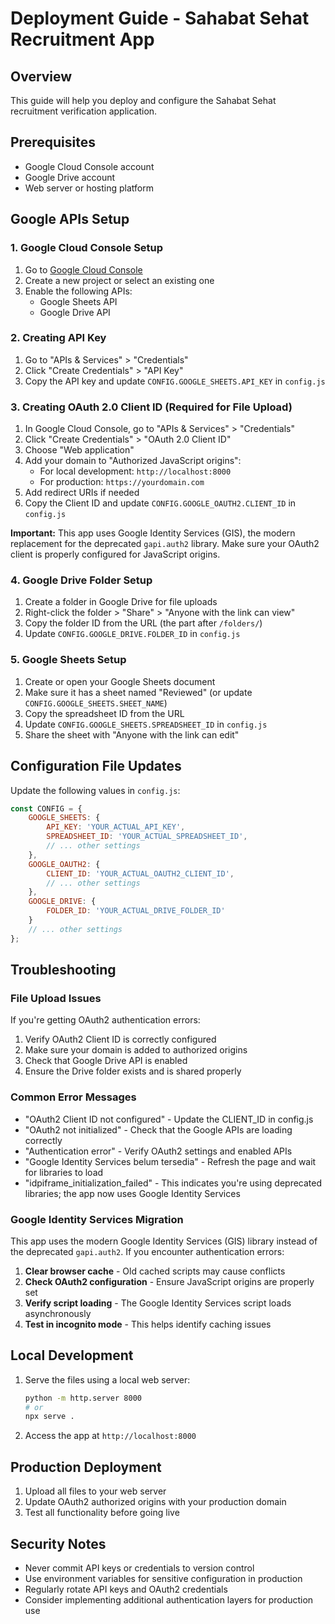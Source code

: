 # Deployment Guide - Sahabat Sehat Recruitment App

## Overview
This guide will help you deploy and configure the Sahabat Sehat recruitment verification application.

## Prerequisites
- Google Cloud Console account
- Google Drive account
- Web server or hosting platform

## Google APIs Setup

### 1. Google Cloud Console Setup

1. Go to [Google Cloud Console](https://console.cloud.google.com/)
2. Create a new project or select an existing one
3. Enable the following APIs:
   - Google Sheets API
   - Google Drive API

### 2. Creating API Key

1. Go to "APIs & Services" > "Credentials"
2. Click "Create Credentials" > "API Key"
3. Copy the API key and update `CONFIG.GOOGLE_SHEETS.API_KEY` in `config.js`

### 3. Creating OAuth 2.0 Client ID (Required for File Upload)

1. In Google Cloud Console, go to "APIs & Services" > "Credentials"
2. Click "Create Credentials" > "OAuth 2.0 Client ID"
3. Choose "Web application"
4. Add your domain to "Authorized JavaScript origins":
   - For local development: `http://localhost:8000`
   - For production: `https://yourdomain.com`
5. Add redirect URIs if needed
6. Copy the Client ID and update `CONFIG.GOOGLE_OAUTH2.CLIENT_ID` in `config.js`

**Important:** This app uses Google Identity Services (GIS), the modern replacement for the deprecated `gapi.auth2` library. Make sure your OAuth2 client is properly configured for JavaScript origins.

### 4. Google Drive Folder Setup

1. Create a folder in Google Drive for file uploads
2. Right-click the folder > "Share" > "Anyone with the link can view"
3. Copy the folder ID from the URL (the part after `/folders/`)
4. Update `CONFIG.GOOGLE_DRIVE.FOLDER_ID` in `config.js`

### 5. Google Sheets Setup

1. Create or open your Google Sheets document
2. Make sure it has a sheet named "Reviewed" (or update `CONFIG.GOOGLE_SHEETS.SHEET_NAME`)
3. Copy the spreadsheet ID from the URL
4. Update `CONFIG.GOOGLE_SHEETS.SPREADSHEET_ID` in `config.js`
5. Share the sheet with "Anyone with the link can edit"

## Configuration File Updates

Update the following values in `config.js`:

```javascript
const CONFIG = {
    GOOGLE_SHEETS: {
        API_KEY: 'YOUR_ACTUAL_API_KEY',
        SPREADSHEET_ID: 'YOUR_ACTUAL_SPREADSHEET_ID',
        // ... other settings
    },
    GOOGLE_OAUTH2: {
        CLIENT_ID: 'YOUR_ACTUAL_OAUTH2_CLIENT_ID',
        // ... other settings
    },
    GOOGLE_DRIVE: {
        FOLDER_ID: 'YOUR_ACTUAL_DRIVE_FOLDER_ID'
    }
    // ... other settings
};
```

## Troubleshooting

### File Upload Issues

If you're getting OAuth2 authentication errors:
1. Verify OAuth2 Client ID is correctly configured
2. Make sure your domain is added to authorized origins
3. Check that Google Drive API is enabled
4. Ensure the Drive folder exists and is shared properly

### Common Error Messages

- "OAuth2 Client ID not configured" - Update the CLIENT_ID in config.js
- "OAuth2 not initialized" - Check that the Google APIs are loading correctly
- "Authentication error" - Verify OAuth2 settings and enabled APIs
- "Google Identity Services belum tersedia" - Refresh the page and wait for libraries to load
- "idpiframe_initialization_failed" - This indicates you're using deprecated libraries; the app now uses Google Identity Services

### Google Identity Services Migration

This app uses the modern Google Identity Services (GIS) library instead of the deprecated `gapi.auth2`. If you encounter authentication errors:

1. **Clear browser cache** - Old cached scripts may cause conflicts
2. **Check OAuth2 configuration** - Ensure JavaScript origins are properly set
3. **Verify script loading** - The Google Identity Services script loads asynchronously
4. **Test in incognito mode** - This helps identify caching issues

## Local Development

1. Serve the files using a local web server:
   ```bash
   python -m http.server 8000
   # or
   npx serve .
   ```

2. Access the app at `http://localhost:8000`

## Production Deployment

1. Upload all files to your web server
2. Update OAuth2 authorized origins with your production domain
3. Test all functionality before going live

## Security Notes

- Never commit API keys or credentials to version control
- Use environment variables for sensitive configuration in production
- Regularly rotate API keys and OAuth2 credentials
- Consider implementing additional authentication layers for production use 